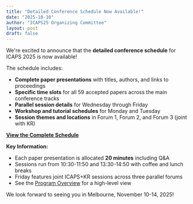 ```yaml
---
title: "Detailed Conference Schedule Now Available!"
date: "2025-10-10"
author: "ICAPS25 Organizing Committee"
layout: post
draft: false
---
```


We're excited to announce that the **detailed conference schedule** for ICAPS 2025 is now available!

The schedule includes:
- **Complete paper presentations** with titles, authors, and links to proceedings
- **Specific time slots** for all 59 accepted papers across the main conference tracks
- **Parallel session details** for Wednesday through Friday
- **Workshop and tutorial schedules** for Monday and Tuesday
- **Session themes and locations** in Forum 1, Forum 2, and Forum 3 (joint with KR)

**[View the Complete Schedule](/program/schedule/)**

**Key Information:**
- Each paper presentation is allocated **20 minutes** including Q&A
- Sessions run from 10:30-11:50 and 13:30-14:50 with coffee and lunch breaks
- Friday features joint ICAPS+KR sessions across three parallel forums
- See the [Program Overview](/program/overview/) for a high-level view

We look forward to seeing you in Melbourne, November 10-14, 2025!
